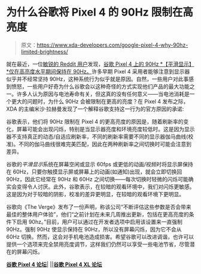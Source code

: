 # 为什么谷歌将 Pixel 4 的 90Hz 限制在高亮度

> 原文：<https://www.xda-developers.com/google-pixel-4-why-90hz-limited-brightness/>

就在最近，一位[敏锐的 Reddit 用户](https://www.reddit.com/r/GooglePixel/comments/dlt375/does_it_look_like_smooth_display_is_turning_off/)发现，[谷歌 Pixel 4 上的 90Hz *【平滑显示】*仅在高亮度水平期间保持在 90Hz。](https://www.xda-developers.com/google-pixel-4-90hz-display-only-works-at-high-brightnesses/)许多早期 Pixel 4 采用者能够注意到显示器似乎并不经常坚持 90Hz，这种系统行为似乎就是原因。自然，一些用户对此事感到愤怒，一些用户好奇为什么谷歌会以这种奇怪的方式实现他们产品的最大功能之一。许多人认为原因与电池寿命有关，但这真的没有任何意义——当电池消耗是一个更大的问题时，为什么 90Hz 会被限制在更高的亮度？在 Pixel 4 发布之际，XDA 的主编米沙·拉赫曼发现了一个解释谷歌支持这一行为的官方原因的承诺:

谷歌表示，他们将 90Hz 限制在 Pixel 4 的更高亮度的原因是，随着刷新率的变化，屏幕可能会出现闪烁，特别是当显示器亮度和环境亮度较低时。这是因为显示器不支持真正的动态/自适应刷新率，不同的刷新率需要不同的显示器伽马曲线(校准)。不同的伽马曲线很难完美匹配，因此在两种刷新率之间切换时可能会注意到差异。

谷歌的*平滑显示*系统在屏幕空闲或显示 60fps 或更低的动画/视频时将显示屏保持在 60Hz，只要你触摸显示屏或屏幕上的动画(如通知)出现，就会立即切换回 90Hz，因此它经常在 90Hz 和 60Hz 之间切换——每次切换时轻微的闪烁可能确实会变得令人讨厌。此外，谷歌表示，在较暗的观看环境中，我们对闪烁更敏感。这是因为对于较暗的阴影，校准的差异更明显，在较暗的观看环境下更明显。

谷歌向《The Verge》发布了一份声明，称该公司“不断评估这些参数是否会带来最佳的整体用户体验”，他们“之前计划在未来几周推出更新，包括在更高亮度的条件下启用 90hz。”目前，用户可以通过在开发者选项中启用该设置来一直强制 90Hz。强制 90Hz 使显示保持在 90Hz，所以没有屏幕闪烁，因为它不会从 60Hz 切换。然而，这会对手机电池造成损害。希望谷歌可以改进调谐，也许可以提供一个选项来完全禁用亮度调节，这样我们仍然可以享受一些电池节省，尽管潜在的屏幕闪烁。

[**谷歌 Pixel 4 论坛**](https://forum.xda-developers.com/pixel-4)| |[|**谷歌 Pixel 4 XL 论坛**](https://forum.xda-developers.com/pixel-4-xl)